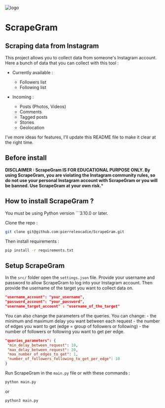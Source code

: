 ![logo](https://cdn.discordapp.com/attachments/764495556801331211/1005884280796368906/Logo-white.png)
# ScrapeGram

##  Scraping data from Instagram

This project allows you to collect data from someone's Instagram account. Here a bunch of data that you can collect with this tool :

- Currently available :
    * Followers list 
    * Following list

- Incoming :
    * Posts (Photos, Videos)
    * Comments
    * Tagged posts
    * Stories
    * Geolocation

I've more ideas for features, I'll update this README file to make it clear at the right time.

## Before install

**DISCLAIMER : ScrapeGram IS FOR EDUCATIONAL PURPOSE ONLY. By using ScrapeGram, you are violating the Instagram community rules, so do not use your personal Instagram account with ScrapeGram or you will be banned. Use ScrapeGram at your own risk.***

## How to install ScrapeGram ?

You must be using Python version ```3.10.0 or later.

Clone the repo :
```bash
git clone git@github.com:pierreleocadie/ScrapeGram.git
```
Then install requirements :
```bash
pip install -r requirements.txt
```

## Setup  ScrapeGram

In the ```src/``` folder open the ```settings.json``` file. Provide your username and password to allow ScrapeGram to log into your Instagram account. Then provide the username of the target you want to collect data on.

```json
"username_account": "your_username",
"password_account": "your_password",
"username_target_account" : "username_of_the_target"
```

You can also change the parameters of the queries. You can change: - the minimum and maximum delay you want between each request - the number of edges you want to get (edge = group of followers or following) - the number of followers or following you want to get per edge.

```json
"queries_parameters": {
 "min_delay_between_request": 10,
 "max_delay_between_request": 20,
 "max_number_of_edges_to_get": 1,
 "number_of_followers_following_to_get_per_edge": 10
}
```

Run ScrapeGram in the ```main.py``` file or with these commands :
```bash
python main.py
```
or 
```bash
python3 main.py
```
